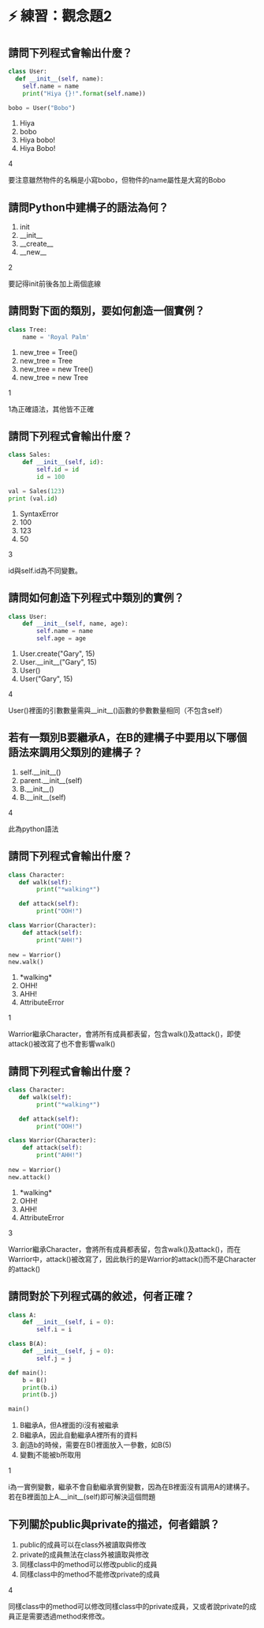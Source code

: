 # ⚡ 練習：觀念題2

## 請問下列程式會輸出什麼？

```python
class User:
  def __init__(self, name):
    self.name = name
    print("Hiya {}!".format(self.name))
  
bobo = User("Bobo")
```

1. Hiya
2. bobo
3. Hiya bobo!
4. Hiya Bobo!

4

要注意雖然物件的名稱是小寫bobo，但物件的name屬性是大寫的Bobo

## 請問Python中建構子的語法為何？

1. init
2. \_\_init\_\_
3. \_\_create\_\_
4. \_\_new\_\_

2

要記得init前後各加上兩個底線

## 請問對下面的類別，要如何創造一個實例？

```python
class Tree:
    name = 'Royal Palm'
```

1. new\_tree = Tree\(\)
2. new\_tree = Tree
3. new\_tree = new Tree\(\)
4. new\_tree = new Tree

1

1為正確語法，其他皆不正確

## 請問下列程式會輸出什麼？

```python
class Sales:
    def __init__(self, id):
        self.id = id
        id = 100

val = Sales(123)
print (val.id)
```

1. SyntaxError
2. 100
3. 123
4. 50

3

id與self.id為不同變數。

## 請問如何創造下列程式中類別的實例？

```python
class User:
    def __init__(self, name, age):
        self.name = name
        self.age = age
```

1. User.create\("Gary", 15\)
2. User.\_\_init\_\_\("Gary", 15\)
3. User\(\)
4. User\("Gary", 15\)

4

User\(\)裡面的引數數量需與\_\_init\_\_\(\)函數的參數數量相同（不包含self）

## 若有一類別B要繼承A，在B的建構子中要用以下哪個語法來調用父類別的建構子？

1. self.\_\_init\_\_\(\)
2. parent.\_\_init\_\_\(self\)
3. B.\_\_init\_\_\(\)
4. B.\_\_init\_\_\(self\)

4

此為python語法

## 請問下列程式會輸出什麼？

```python
class Character:
   def walk(self):
        print("*walking*")

   def attack(self):
        print("OOH!")

class Warrior(Character):
    def attack(self):
        print("AHH!")
    
new = Warrior()
new.walk()
```

1. \*walking\*
2. OHH!
3. AHH!
4. AttributeError

1

Warrior繼承Character，會將所有成員都表留，包含walk\(\)及attack\(\)，即使attack\(\)被改寫了也不會影響walk\(\)

## 請問下列程式會輸出什麼？

```python
class Character:
   def walk(self):
        print("*walking*")

   def attack(self):
        print("OOH!")

class Warrior(Character):
    def attack(self):
        print("AHH!")
    
new = Warrior()
new.attack()
```

1. \*walking\*
2. OHH!
3. AHH!
4. AttributeError

3

Warrior繼承Character，會將所有成員都表留，包含walk\(\)及attack\(\)，而在Warrior中，attack\(\)被改寫了，因此執行的是Warrior的attack\(\)而不是Character的attack\(\)

## 請問對於下列程式碼的敘述，何者正確？

```python
class A:
    def __init__(self, i = 0):
        self.i = i

class B(A):
    def __init__(self, j = 0):
        self.j = j

def main():
    b = B()
    print(b.i)
    print(b.j)

main()

```

1. B繼承A，但A裡面的i沒有被繼承
2. B繼承A，因此自動繼承A裡所有的資料
3. 創造b的時候，需要在B\(\)裡面放入一參數，如B\(5\)
4. 變數j不能被b所取用

1

i為一實例變數，繼承不會自動繼承實例變數，因為在B裡面沒有調用A的建構子。若在B裡面加上A.\_\_init\_\_\(self\)即可解決這個問題

## 下列關於public與private的描述，何者錯誤？

1. public的成員可以在class外被讀取與修改
2. private的成員無法在class外被讀取與修改
3. 同樣class中的method可以修改public的成員
4. 同樣class中的method不能修改private的成員

4

同樣class中的method可以修改同樣class中的private成員，又或者說private的成員正是需要透過method來修改。

